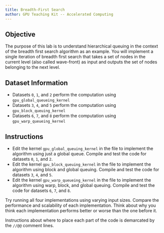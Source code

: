 ```yaml
---
title: Breadth-First Search
author: GPU Teaching Kit -- Accelerated Computing
---
```


## Objective

The purpose of this lab is to understand hierarchical queuing in the context of the breadth first search algorithm as an example. You will implement a single iteration of breadth first search that takes a set of nodes in the current level (also called wave-front) as input and outputs the set of nodes belonging to the next level.

## Dataset Information

* Datasets `0`, `1`, and `2` perform the computation using `gpu_global_queueing_kernel`
* Datasets `3`, `4`, and `5` perform the computation using `gpu_block_queuing_kernel`
* Datasets `6`, `7`, and `8` perform the computation using `gpu_warp_queueing_kernel`

## Instructions

* Edit the kernel `gpu_global_queuing_kernel` in the file to implement the algorithm using just a global queue. Compile and test the code for datasets `0`, `1`, and `2`.
* Edit the kernel `gpu_block_queuing_kernel` in the file to implement the algorithm using block and global queuing. Compile and test the code for datasets `3`, `4`, and `5`.
* Edit the kernel `gpu_warp_queueing_kernel` in the file to implement the algorithm using warp, block, and global queuing. Compile and test the code for datasets  `6`, `7`, and `8`.


Try running all four implementations using varying input sizes. Compare the performance and scalability of each implementation. Think about why you think each implementation performs better or worse than the one before it.


Instructions about where to place each part of the code is
demarcated by the `//@@` comment lines.
